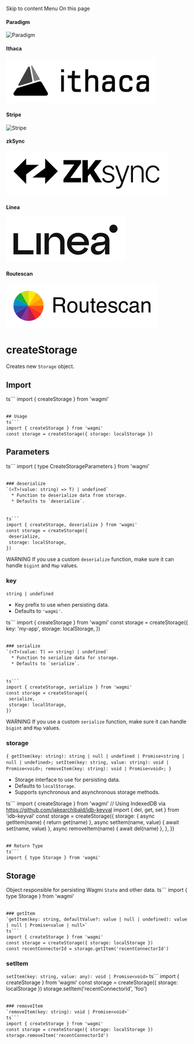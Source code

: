 Skip to content 
Menu
On this page
#### Paradigm
![Paradigm](https://raw.githubusercontent.com/wevm/.github/main/content/sponsors/paradigm-light.svg)
#### Ithaca
![Ithaca](https://raw.githubusercontent.com/wevm/.github/main/content/sponsors/ithaca-light.svg)
#### Stripe
![Stripe](https://raw.githubusercontent.com/wevm/.github/main/content/sponsors/stripe-light.svg)
#### zkSync
![zkSync](https://raw.githubusercontent.com/wevm/.github/main/content/sponsors/zksync-light.svg)
#### Linea
![Linea](https://raw.githubusercontent.com/wevm/.github/main/content/sponsors/linea-light.svg)
#### Routescan
![Routescan](https://raw.githubusercontent.com/wevm/.github/main/content/sponsors/routescan-light.svg)
# createStorage ​
Creates new `Storage` object.
## Import ​
ts```
import { createStorage } from 'wagmi'
```

## Usage ​
ts```
import { createStorage } from 'wagmi'
const storage = createStorage({ storage: localStorage })
```

## Parameters ​
ts```
import { type CreateStorageParameters } from 'wagmi'
```

### deserialize ​
`(<T>(value: string) => T) | undefined`
  * Function to deserialize data from storage.
  * Defaults to `deserialize`.


ts```
import { createStorage, deserialize } from 'wagmi'
const storage = createStorage({
 deserialize, 
 storage: localStorage,
})
```

WARNING
If you use a custom `deserialize` function, make sure it can handle `bigint` and `Map` values.
### key ​
`string | undefined`
  * Key prefix to use when persisting data.
  * Defaults to `'wagmi'`.


ts```
import { createStorage } from 'wagmi'
const storage = createStorage({
 key: 'my-app', 
 storage: localStorage,
})
```

### serialize ​
`(<T>(value: T) => string) | undefined`
  * Function to serialize data for storage.
  * Defaults to `serialize`.


ts```
import { createStorage, serialize } from 'wagmi'
const storage = createStorage({
 serialize, 
 storage: localStorage,
})
```

WARNING
If you use a custom `serialize` function, make sure it can handle `bigint` and `Map` values.
### storage ​
`{ getItem(key: string): string | null | undefined | Promise<string | null | undefined>; setItem(key: string, value: string): void | Promise<void>; removeItem(key: string): void | Promise<void>; }`
  * Storage interface to use for persisting data.
  * Defaults to `localStorage`.
  * Supports synchronous and asynchronous storage methods.


ts```
import { createStorage } from 'wagmi'
// Using IndexedDB via https://github.com/jakearchibald/idb-keyval
import { del, get, set } from 'idb-keyval'
const storage = createStorage({
 storage: { 
  async getItem(name) { 
   return get(name)
  }, 
  async setItem(name, value) { 
   await set(name, value) 
  }, 
  async removeItem(name) { 
   await del(name) 
  }, 
 }, 
})
```

## Return Type ​
ts```
import { type Storage } from 'wagmi'
```

## Storage ​
Object responsible for persisting Wagmi `State` and other data.
ts```
import { type Storage } from 'wagmi'
```

### getItem ​
`getItem(key: string, defaultValue?: value | null | undefined): value | null | Promise<value | null>`
ts```
import { createStorage } from 'wagmi'
const storage = createStorage({ storage: localStorage })
const recentConnectorId = storage.getItem('recentConnectorId')
```

### setItem ​
`setItem(key: string, value: any): void | Promise<void>`
ts```
import { createStorage } from 'wagmi'
const storage = createStorage({ storage: localStorage })
storage.setItem('recentConnectorId', 'foo')
```

### removeItem ​
`removeItem(key: string): void | Promise<void>`
ts```
import { createStorage } from 'wagmi'
const storage = createStorage({ storage: localStorage })
storage.removeItem('recentConnectorId')
```


